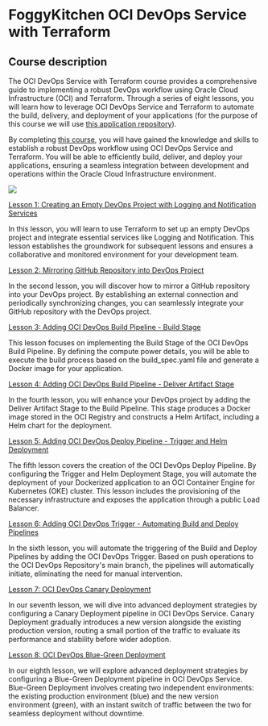 # FoggyKitchen OCI DevOps Service with Terraform

## Course description

The OCI DevOps Service with Terraform course provides a comprehensive guide to implementing a robust DevOps workflow using Oracle Cloud Infrastructure (OCI) and Terraform. Through a series of eight lessons, you will learn how to leverage OCI DevOps Service and Terraform to automate the build, delivery, and deployment of your applications (for the purpose of this course we will use [this application repository](https://github.com/mlinxfeld/foggykitchen-hello-world)).

By completing [this course](https://foggykitchen.com/courses/oci-devops-service-with-terraform/), you will have gained the knowledge and skills to establish a robust DevOps workflow using OCI DevOps Service and Terraform. You will be able to efficiently build, deliver, and deploy your applications, ensuring a seamless integration between development and operations within the Oracle Cloud Infrastructure environment.

![](lesson6_deveops_trigger_pipelines/terraform-oci-devops-lesson6.png)

[Lesson 1: Creating an Empty DevOps Project with Logging and Notification Services](lesson1_empty_devops_project)

In this lesson, you will learn to use Terraform to set up an empty DevOps project and integrate essential services like Logging and Notification. This lesson establishes the groundwork for subsequent lessons and ensures a collaborative and monitored environment for your development team.

[Lesson 2: Mirroring GitHub Repository into DevOps Project](lesson2_mirrored_github_repo_into_devops_project)

In the second lesson, you will discover how to mirror a GitHub repository into your DevOps project. By establishing an external connection and periodically synchronizing changes, you can seamlessly integrate your GitHub repository with the DevOps project.

[Lesson 3: Adding OCI DevOps Build Pipeline - Build Stage](lesson3_devops_build_pipeline_with_build_stage)

This lesson focuses on implementing the Build Stage of the OCI DevOps Build Pipeline. By defining the compute power details, you will be able to execute the build process based on the build_spec.yaml file and generate a Docker image for your application.

[Lesson 4: Adding OCI DevOps Build Pipeline - Deliver Artifact Stage](lesson4_devops_build_pipeline_with_deliver_artifact_stage)

In the fourth lesson, you will enhance your DevOps project by adding the Deliver Artifact Stage to the Build Pipeline. This stage produces a Docker image stored in the OCI Registry and constructs a Helm Artifact, including a Helm chart for the deployment.

[Lesson 5: Adding OCI DevOps Deploy Pipeline - Trigger and Helm Deployment](lesson5_devops_deploy_pipeline)

The fifth lesson covers the creation of the OCI DevOps Deploy Pipeline. By configuring the Trigger and Helm Deployment Stage, you will automate the deployment of your Dockerized application to an OCI Container Engine for Kubernetes (OKE) cluster. This lesson includes the provisioning of the necessary infrastructure and exposes the application through a public Load Balancer.

[Lesson 6: Adding OCI DevOps Trigger - Automating Build and Deploy Pipelines](lesson6_deveops_trigger_pipelines)

In the sixth lesson, you will automate the triggering of the Build and Deploy Pipelines by adding the OCI DevOps Trigger. Based on push operations to the OCI DevOps Repository's main branch, the pipelines will automatically initiate, eliminating the need for manual intervention.

[Lesson 7: OCI DevOps Canary Deployment](lesson7_devops_canary_deployment)

In our seventh lesson, we will dive into advanced deployment strategies by configuring a Canary Deployment pipeline in OCI DevOps Service. Canary Deployment gradually introduces a new version alongside the existing production version, routing a small portion of the traffic to evaluate its performance and stability before wider adoption.

[Lesson 8: OCI DevOps Blue-Green Deployment](lesson8_devops_bluegreen_deployment)

In our eighth lesson, we will explore advanced deployment strategies by configuring a Blue-Green Deployment pipeline in OCI DevOps Service. Blue-Green Deployment involves creating two independent environments: the existing production environment (blue) and the new version environment (green), with an instant switch of traffic between the two for seamless deployment without downtime.



